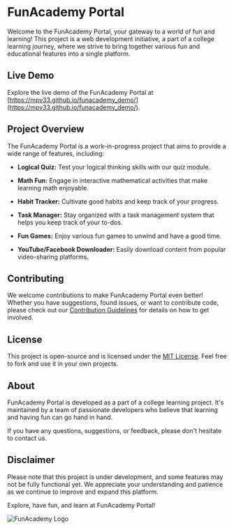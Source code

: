 # FunAcademy Portal

Welcome to the FunAcademy Portal, your gateway to a world of fun and learning! This project is a web development initiative, a part of a college learning journey, where we strive to bring together various fun and educational features into a single platform.

## Live Demo

Explore the live demo of the FunAcademy Portal at [https://mpv33.github.io/funacademy_demo/](https://mpv33.github.io/funacademy_demo/).

## Project Overview

The FunAcademy Portal is a work-in-progress project that aims to provide a wide range of features, including:

- **Logical Quiz:** Test your logical thinking skills with our quiz module.

- **Math Fun:** Engage in interactive mathematical activities that make learning math enjoyable.

- **Habit Tracker:** Cultivate good habits and keep track of your progress.

- **Task Manager:** Stay organized with a task management system that helps you keep track of your to-dos.

- **Fun Games:** Enjoy various fun games to unwind and have a good time.

- **YouTube/Facebook Downloader:** Easily download content from popular video-sharing platforms.

## Contributing

We welcome contributions to make FunAcademy Portal even better! Whether you have suggestions, found issues, or want to contribute code, please check out our [Contribution Guidelines](CONTRIBUTING.md) for details on how to get involved.

## License

This project is open-source and is licensed under the [MIT License](LICENSE). Feel free to fork and use it in your own projects.

## About

FunAcademy Portal is developed as a part of a college learning project. It's maintained by a team of passionate developers who believe that learning and having fun can go hand in hand.

If you have any questions, suggestions, or feedback, please don't hesitate to contact us.

## Disclaimer

Please note that this project is under development, and some features may not be fully functional yet. We appreciate your understanding and patience as we continue to improve and expand this platform.

Explore, have fun, and learn at FunAcademy Portal!

![FunAcademy Logo](images/logo.png)
